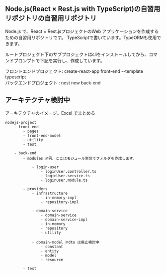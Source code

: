 ## Node.js(React × Rest.js with TypeScript)の自習用リポジトリの自習用リポジトリ

Node.js で、React × Rest.jsプロジェクトのWeb アプリケーションを作成するための自習用リポジトリです。
TypeScriptで書いています。TypeORMも使用できます。

ルートプロジェクト下のサブプロジェクトはcliをインストールしてから、コマンドプロンプトで下記を実行し、作成しています。

フロントエンドプロジェクト: create-react-app front-end --template typescript  
バックエンドプロジェクト : nest new back-end

## アーキテクチャ検討中

アーキテクチャのイメージ。Excel でまとめる

```
nodejs-project
    - front-end
        - pages
        - front-end-model
        - utility
        - test

    - back-end
        - modules ※例、ここはモジュール単位でフォルダを作成します。
       
            - login-user  
                - loginUser.controller.ts
                - loginUser.service.ts
                - loginUser.module.ts

        - providers
            - infrastructure
                - in-memory-impl
                - repository-impl

            - domain-service
                - domain-service
                - domain-service-impl
                - in-memory
                - repository
                - utility

            - domain-model ※dto は廃止検討中
                - constant
                - entity
                - model
                - resource

        - test
```    
